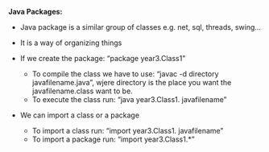 **Java Packages:**
* Java package is a similar group of classes e.g. net, sql, threads, swing… 

* It is a way of organizing things 

* If we create the package: “package year3.Class1” 
	* To compile the class we have to use: “javac -d directory javafilename.java”, wjere directory is the place you want the javafilename.class want to be.
	* To execute the class run: “java year3.Class1. javafilename” 

* We can import a class or a package 
	* To import a class run: “import year3.Class1. javafilename” 
	* To import a package run: “import year3.Class1.*”
